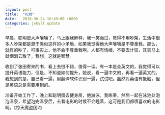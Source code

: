 ```yaml
---
layout: post
title:  "礼物"
date:   2016-06-24 10:49:00 +0800
categories: jekyll update
---
```

早晨，聪明蛋大声嚷嚷了，马上跟我解释，我一笑而过，觉得不用吵架，生活中很多人吵架都是源于类似这样的小矛盾，如果我觉得他大声嚷嚷是不尊重我，那么，就有的吵了，可事实上，他不会不尊重我啊，人都有情绪，不要去计较，其实马上就烟消云散了，我想，这就是智慧。

收到了张田寄来的书，看上去很不错，值得一读。有一本是全英文的，我觉得可以提升英语能力，但是，不知道如何提升，她说，看一遍中文的，再看一遍英文的。我想到的是，自己看一遍，用翻译软件识别一遍，试试吧。虽然对英语有抵触，但是英语总是需要用到的。

准备开始工作了，晚上和聪明蛋去健身房，他游泳，我练拳，然后一起在泳池处泡泡温泉，希望泡完温泉后，去看电影的时候不会睡着，这可是我们都很喜欢的电影啊。《惊天魔盗团2》

